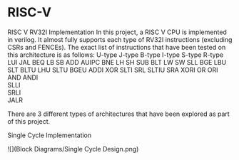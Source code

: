 # RISC-V

RISC V RV32I Implementation
In this project, a RISC V CPU is implemented in verilog. It almost fully supports each type of RV32I instructions (excluding CSRs and FENCEs). The exact list of instructions that have been tested on this architecture is as follows:
U-type	J-type	B-type	I-type	S-type	R-type
LUI	JAL	BEQ	LB	SB	ADD
AUIPC		BNE	LH	SH	SUB
		BLT	LW	SW	SLL
		BGE	LBU		SLT
		BLTU	LHU		SLTU
		BGEU	ADDI		XOR
			SLTI		SRL
			SLTIU		SRA
			XORI		OR
			ORI		AND
			ANDI		
			SLLI		
			SRLI		
			JALR
		

There are 3 different types of architectures that have been explored as part of this project. 

Single Cycle Implementation

![](Block Diagrams/Single Cycle Design.png)




